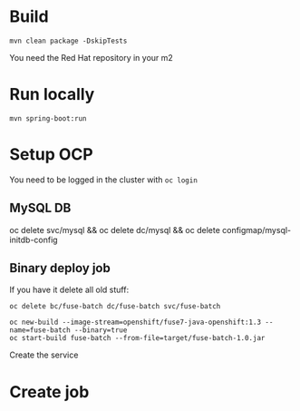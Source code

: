 # Build

```mvn clean package -DskipTests```

You need the Red Hat repository in your m2


# Run locally

```mvn spring-boot:run```

# Setup OCP

You need to be logged in the cluster with ```oc login```

## MySQL DB

oc delete svc/mysql  && oc delete dc/mysql  && oc delete configmap/mysql-initdb-config


## Binary deploy job

If you have it delete all old stuff:

```
oc delete bc/fuse-batch dc/fuse-batch svc/fuse-batch
```

```
oc new-build --image-stream=openshift/fuse7-java-openshift:1.3 --name=fuse-batch --binary=true
oc start-build fuse-batch --from-file=target/fuse-batch-1.0.jar
```

Create the service


# Create job
